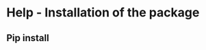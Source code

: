 # Help - Installation of the package

## Pip install
[](https://github.com/Sundar0989/XuniVerse/blob/master/install_help/how%20to%20install.png)
